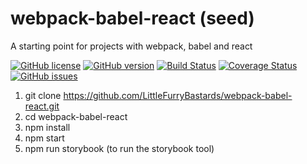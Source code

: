 # webpack-babel-react (seed)
A starting point for projects with webpack, babel and react

[![GitHub license](https://img.shields.io/badge/license-MIT-blue.svg)](https://raw.githubusercontent.com/LittleFurryBastards/webpack-babel-react/master/LICENSE)
[![GitHub version](https://badge.fury.io/gh/littlefurrybastards%2Fwebpack-babel-react.svg)](https://badge.fury.io/gh/littlefurrybastards%2Fwebpack-babel-react)
[![Build Status](https://travis-ci.org/LittleFurryBastards/webpack-babel-react.svg?branch=master)](https://travis-ci.org/LittleFurryBastards/webpack-babel-react)
[![Coverage Status](https://coveralls.io/repos/github/LittleFurryBastards/webpack-babel-react/badge.svg?branch=master)](https://coveralls.io/github/LittleFurryBastards/webpack-babel-react?branch=master)
[![GitHub issues](https://img.shields.io/github/issues/LittleFurryBastards/webpack-babel-react.svg)](https://github.com/LittleFurryBastards/webpack-babel-react/issues)

1. git clone https://github.com/LittleFurryBastards/webpack-babel-react.git
2. cd webpack-babel-react
3. npm install
4. npm start
5. npm run storybook (to run the storybook tool)
